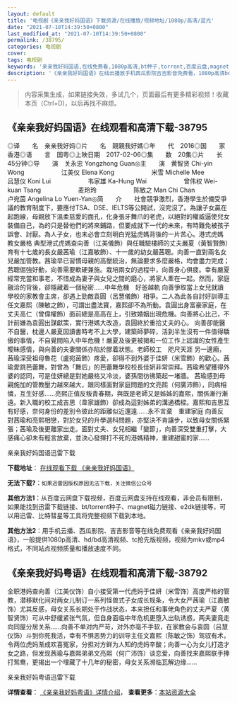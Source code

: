 ```yaml
---
layout: default
title: '电视剧《亲亲我好妈国语》下载资源/在线播放/视频地址/1080p/高清/蓝光'
date: "2021-07-10T14:39:50+0800"
last_modified_at: "2021-07-10T14:39:50+0800"
permalink: /38795/
categories: 电视剧
cover:
tags: 电视剧
keywords: '亲亲我好妈国语,在线免费看,1080p高清,bt种子,torrent,百度云盘,magnet,磁力链,迅雷下载资源'
description: '《亲亲我好妈国语》在线云播放手机西瓜影院吉吉影音免费看，1080p高清bd/hd未删减完整版和tc抢先枪版，mkv/mp4格式，附带bt/torrent种子、magnet/磁力链、百度云盘、网盘资源迅雷下载链接'
---
```


>内容采集生成，如果链接失效，多试几个，页面最后有更多精彩视频！收藏本页（Ctrl+D)，以后再找不麻烦。


## 《亲亲我好妈国语》在线观看和高清下载-38795

◎译　　名　亲亲我好妈◎片　　名　親親我好媽◎年　　代　2016◎国　　家　香港◎语　　言　国粤◎上映日期　2017-02-06◎集　　数　20集◎片　　长　45分钟◎导　　演　关永忠 Yongzhong Guan◎主　　演　黄智贤 Chi-yin Wong　　　　　　江美仪 Elena Kong　　　　　　米雪 Michelle Mee　　　　　　吕慧仪 Koni Lui　　　　　　韦家雄 Ka-Hung Wai　　　　　　曾伟权 Wei-kuan Tsang　　　　　　麦玲玲　　　　　　陈敏之 Man Chi Chan　　　　　　卢宛茵 Angelina Lo Yuen-Yan◎简　　介　　社會競爭激烈，香港學生於備受爭議的教育制度下，要應付TSA、DSE、IELTS等公開試，沒完沒了。為讓子女贏在起跑線，母親放下溫柔慈愛的面孔，化身張牙舞爪的老虎，以絕對的權威逼使兒女裝備自己，為的只是替他們的將來鋪路，但要成就下一代的未來，有時難免被孩子誤會、討厭。為人子女，也未必會立刻明白兇猛虎媽背後的一片苦心。港式虎媽　教女嚴格 典型港式虎媽查向善（江美儀飾）與任職驗樓師的丈夫嚴夏（黃智賢飾）育有十七歲的長女嚴茜瑜（江嘉敏飾）、十一歲的幼女嚴茜聰。向善一直對兩名女兒嚴加管教。茜瑜早已習慣母親的高壓統治，無論要求多麼嚴格，均會盡力完成；茜聰倔強好動，向善需要軟硬兼施。栽培兩女的過程中，向善身心俱疲。幸有嚴夏經常充當和事老，不惜成為妻子與女兒之間的磨心，將家人牽在一起。然而，家庭融洽的背後，卻隱藏着一個秘密……中年危機　好爸越軌 向善爭取當上女兒就讀學校的家教會主席，卻遇上勁敵袁圓（呂慧儀飾）相爭。二人為此各自討好訓導主任文嘉熙（陳敏之飾），可謂出盡法寶，嘉熙卻不為所動。袁圓出身富豪家庭，在丈夫高仁（曾偉權飾）面前總是高高在上，引致婚姻出現危機。向善將心比己，不計前嫌為袁圓出謀獻策，實行港媽大改造，袁圓終於重拾丈夫的心。 向善卻能醫不自醫，枕邊人嚴夏因讀書時考不上大學，建築師夢碎，活到半生沒有一件值得驕傲的事情，不自覺間陷入中年危機！嚴夏及後更被揭和一位工作上認識的女性產生曖昧感情，與向善的夫妻關係亦陷於膠着狀態。老師校工　咫尺天涯 另一邊廂，茜瑜深受祖母魯花（盧宛茵飾）疼愛，卻得不到外婆于佳妍（米雪飾）的歡心。茜瑜愛跳芭蕾舞，對曾為「舞后」的芭蕾舞學校校長佳妍非常崇拜。茜瑜希望獲得外婆的認同，可是佳妍總是對她嚴格又冷淡，婆孫間彷彿築起一堵牆。 茜瑜感到母親施加的管教壓力越來越大，跟同樣面對家庭問題的文亮熙（何廣沛飾），同病相憐，互生好感……亮熙正值反叛青春期，與既是老師又是姊姊的嘉熙，關係漸行漸遠。新入職的校工成吉思（韋家雄飾）卻成為這對姊弟的溝通橋樑。嘉熙和吉思互有好感，奈何身份的差別令彼此的距離似近還遠……永不言棄　重建家庭 向善反對茜瑜和亮熙相戀，對於女兒的升學選科問題，亦堅決不肯讓步，以致母女關係緊張；茜瑜及後更離家出走。面對丈夫、女兒相繼「變節」，向善深受雙重打擊，大感痛心卻未有輕言放棄，並決心發揮打不死的港媽精神，重建甜蜜的家……


亲亲我好妈国语迅雷下载

**下载地址**： [在线观看下载 《亲亲我好妈国语》](https://www.993dy.com//vod-detail-id-25368.html) 


**无法下载?**：`如果迅雷因版权原因无法下载，关注微信公众号 `

**其他方法1**：从百度云网盘下载视频，百度云网盘支持在线观看，非会员有限制，如果能找到迅雷下载链接、bt/torrent种子、magnet磁力链接、e2dk链接等，可以用迅雷、比特彗星等工具将完整视频下载到本地。

**其他方法2**：用手机云播、西瓜影院、吉吉影音等在线免费观看《亲亲我好妈国语》，一般提供1080p高清、hd/bd高清视频、tc抢先版视频，视频为mkv或mp4格式，不同站点视频质量和播放速度不同。


## 《亲亲我好妈粤语》在线观看和高清下载-38792

全职港妈查向善（江美仪饰）自小接受第一代虎妈于佳妍（米雪饰）高度严格的管教，潜移默化间对两女儿制订一系列怪兽式子女成长规条，令大女严茜瑜（江嘉敏饰）尤其反感，母女关系长期处于作战状态，本来担任和事佬角色的丈夫严夏（黄智贤饰）可从中舒缓紧张气氛，但自身面临中年危机更堕入出轨诱惑，两夫妻竟走向同屋分居关系……向善不单对内严苛，对外亦亳不手软，在家教会与袁圆（吕慧仪饰）斗到你死我活，幸有不惧恶势力的训导主任文嘉熙（陈敏之饰）驾驭有术，令两位虎妈渐成欢喜冤家，分担对方鲜为人知的虎妈辛酸；向善一心为女儿打造才女之路，但发现茜瑜与嘉熙弟弟文亮熙（何广沛饰）谈恋爱，向善找来嘉熙联手捧打鸳鸯，更揭出一个埋藏了十几年的秘密，母女关系濒临瓦解边缘……


亲亲我好妈粤语迅雷下载

**详情查看**： [《亲亲我好妈粤语》详情介绍](/movie/38792/)， **查看更多**：[本站资源大全](/movie/t/all/)

